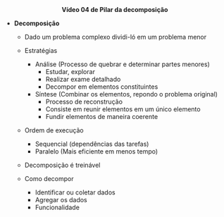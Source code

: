 <center><b>Vídeo 04 de Pilar da decomposição</b></center> 

- **Decomposição**

  - Dado um problema complexo dividi-ló em um problema menor

  - Estratégias

    - Análise (Processo de quebrar e determinar partes menores)
      - Estudar, explorar
      - Realizar exame detalhado
      - Decompor em elementos constituintes
    - Síntese (Combinar os elementos, repondo o problema original)
      - Processo de reconstrução
      - Consiste em reunir elementos em um único elemento
      - Fundir elementos de maneira coerente

  - Ordem de execução

    - Sequencial (dependências das tarefas)
    - Paralelo (Mais eficiente em menos tempo)

  - Decomposição é treinável

  - Como decompor

    - Identificar ou coletar dados
    - Agregar os dados
    - Funcionalidade

    